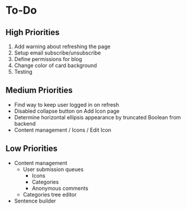 # To-Do

## High Priorities

1. Add warning about refreshing the page
1. Setup email subscribe/unsubscribe
1. Define permissions for blog
1. Change color of card background
1. Testing

## Medium Priorities

- Find way to keep user logged in on refresh
- Disabled collapse button on Add Icon page
- Determine horizontal ellipsis appearance by truncated Boolean from backend
- Content management / Icons / Edit Icon

## Low Priorities

- Content management
  - User submission queues
    - Icons
    - Categories
    - Anonymous comments
  - Categories tree editor
- Sentence builder

